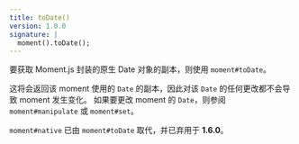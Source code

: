 ```yaml
---
title: toDate()
version: 1.0.0
signature: |
  moment().toDate();
---
```


要获取 Moment.js 封装的原生 Date 对象的副本，则使用 `moment#toDate`。

这将会返回该 moment 使用的 `Date` 的副本，因此对该 `Date` 的任何更改都不会导致 moment 发生变化。 
如果要更改 moment 的 `Date`，则参阅 `moment#manipulate` 或 `moment#set`。

`moment#native` 已由 `moment#toDate` 取代，并已弃用于 **1.6.0**。

